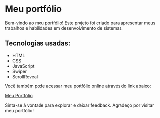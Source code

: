# Meu portfólio
Bem-vindo ao meu portfólio! Este projeto foi criado para apresentar meus trabalhos e habilidades em desenvolvimento de sistemas. 

## Tecnologias usadas:
* HTML
* CSS
* JavaScript
* Swiper
* ScrollReveal

Você também pode acessar meu portfólio online através do link abaixo:

[Meu Portfólio](https://mateusfdev.netlify.app/)

Sinta-se à vontade para explorar e deixar feedback. Agradeço por visitar meu portfólio!
